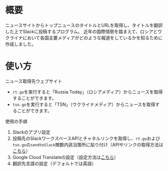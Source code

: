 # 概要
ニュースサイトからトップニュースのタイトルとURLを取得し、タイトルを翻訳した上でSlackに投稿するプログラム。
近年の国際情勢を踏まえて、ロシアとウクライナにおいて各国主要メディアがどのような報道をしているかを知るために作成しました。

# 使い方
ニュース取得先ウェブサイト
- `rt.go`を実行すると「Russia Today」（ロシアメディア）からニュースを取得することができます。
- `tsn.go`を実行すると「TSN」（ウクライナメディア）からニュースを取得することができます。

使用の手順
1. Slackのアプリ設定
2. 投稿先のSlackワークスペースAPIとチャネルリンクを取得し、`rt.go`および`tsn.go`の`sendtoSlack`関数内該当箇所に貼り付け（APIやリンクの取得方法は[こちら](https://api.slack.com/apps)）
3. Google Cloud Translateの設定（設定方法は[こちら](https://cloud.google.com/translate/docs/setup?hl=ja)）
4. 翻訳先言語の設定（デフォルトでは英語）
